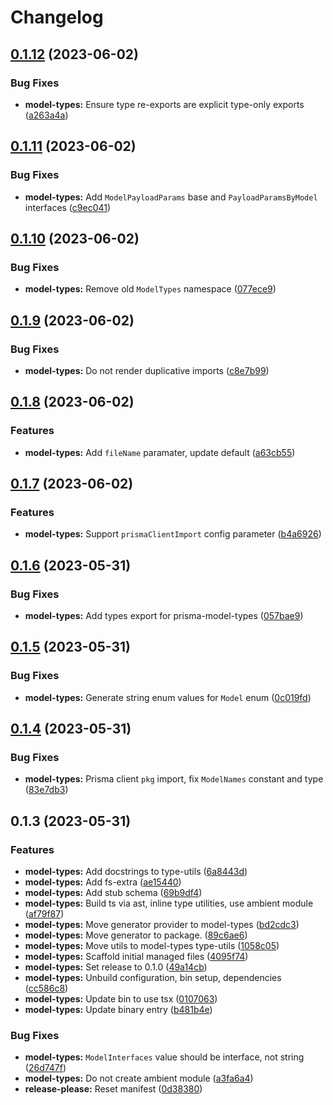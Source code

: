 # Changelog

## [0.1.12](https://github.com/BradenM/prisma-utils/compare/prisma-model-types-v0.1.11...prisma-model-types-v0.1.12) (2023-06-02)


### Bug Fixes

* **model-types:** Ensure type re-exports are explicit type-only exports ([a263a4a](https://github.com/BradenM/prisma-utils/commit/a263a4ad5c398e975ecdf18336a3d5b67345633f))

## [0.1.11](https://github.com/BradenM/prisma-utils/compare/prisma-model-types-v0.1.10...prisma-model-types-v0.1.11) (2023-06-02)


### Bug Fixes

* **model-types:** Add `ModelPayloadParams` base and `PayloadParamsByModel` interfaces ([c9ec041](https://github.com/BradenM/prisma-utils/commit/c9ec0419fa3d9b8badfc4020ed7f3432ab827eda))

## [0.1.10](https://github.com/BradenM/prisma-utils/compare/prisma-model-types-v0.1.9...prisma-model-types-v0.1.10) (2023-06-02)


### Bug Fixes

* **model-types:** Remove old `ModelTypes` namespace ([077ece9](https://github.com/BradenM/prisma-utils/commit/077ece9e724b2c42856e8b0ad3fb499daaa15981))

## [0.1.9](https://github.com/BradenM/prisma-utils/compare/prisma-model-types-v0.1.8...prisma-model-types-v0.1.9) (2023-06-02)


### Bug Fixes

* **model-types:** Do not render duplicative imports ([c8e7b99](https://github.com/BradenM/prisma-utils/commit/c8e7b990af788919b64bcc4253a137a064451bd7))

## [0.1.8](https://github.com/BradenM/prisma-utils/compare/prisma-model-types-v0.1.7...prisma-model-types-v0.1.8) (2023-06-02)


### Features

* **model-types:** Add `fileName` paramater, update default ([a63cb55](https://github.com/BradenM/prisma-utils/commit/a63cb5510d1ea31d2893bc64e31de39d0009e533))

## [0.1.7](https://github.com/BradenM/prisma-utils/compare/prisma-model-types-v0.1.6...prisma-model-types-v0.1.7) (2023-06-02)


### Features

* **model-types:** Support `prismaClientImport` config parameter ([b4a6926](https://github.com/BradenM/prisma-utils/commit/b4a6926f9e66a3d42153de097d7cee02d67bbfa0))

## [0.1.6](https://github.com/BradenM/prisma-utils/compare/prisma-model-types-v0.1.5...prisma-model-types-v0.1.6) (2023-05-31)


### Bug Fixes

* **model-types:** Add types export for prisma-model-types ([057bae9](https://github.com/BradenM/prisma-utils/commit/057bae9de4893048edd0e0583771d7e9a6a5e0e0))

## [0.1.5](https://github.com/BradenM/prisma-utils/compare/prisma-model-types-v0.1.4...prisma-model-types-v0.1.5) (2023-05-31)


### Bug Fixes

* **model-types:** Generate string enum values for `Model` enum ([0c019fd](https://github.com/BradenM/prisma-utils/commit/0c019fd2e7122b3033fd1defb7c05ef3923f3174))

## [0.1.4](https://github.com/BradenM/prisma-utils/compare/prisma-model-types-v0.1.3...prisma-model-types-v0.1.4) (2023-05-31)


### Bug Fixes

* **model-types:** Prisma client `pkg` import, fix `ModelNames` constant and type ([83e7db3](https://github.com/BradenM/prisma-utils/commit/83e7db30a56583f1f8bcd879701da95130119749))

## 0.1.3 (2023-05-31)


### Features

* **model-types:** Add docstrings to type-utils ([6a8443d](https://github.com/BradenM/prisma-utils/commit/6a8443dfec68bcc3665af69cd998d559b10b4e00))
* **model-types:** Add fs-extra ([ae15440](https://github.com/BradenM/prisma-utils/commit/ae15440fcd330d3645660aa7b54c4506b3d7720f))
* **model-types:** Add stub schema ([69b9df4](https://github.com/BradenM/prisma-utils/commit/69b9df47b432db83cbe9101cb6deeb004bf43eb5))
* **model-types:** Build ts via ast, inline type utilities, use ambient module ([af79f87](https://github.com/BradenM/prisma-utils/commit/af79f87b387f42582182e62a17f4be96f8223358))
* **model-types:** Move generator provider to model-types ([bd2cdc3](https://github.com/BradenM/prisma-utils/commit/bd2cdc346338a5da9d3a34c166157b51a58db75a))
* **model-types:** Move generator to package. ([89c6ae6](https://github.com/BradenM/prisma-utils/commit/89c6ae6e19f9ef92d2597bb87aa57e4863a7cb95))
* **model-types:** Move utils to model-types type-utils ([1058c05](https://github.com/BradenM/prisma-utils/commit/1058c058150f95836136c0c746f7263432cb93c6))
* **model-types:** Scaffold initial managed files ([4095f74](https://github.com/BradenM/prisma-utils/commit/4095f745cf927e2ddcf3caac66bb99f19cbec4a5))
* **model-types:** Set release to 0.1.0 ([49a14cb](https://github.com/BradenM/prisma-utils/commit/49a14cb44186a8c817cfc12ceb5ac598b0533df6))
* **model-types:** Unbuild configuration, bin setup, dependencies ([cc586c8](https://github.com/BradenM/prisma-utils/commit/cc586c864ab8e3ce7c9cf632ed57d49e0fc68c4d))
* **model-types:** Update bin to use tsx ([0107063](https://github.com/BradenM/prisma-utils/commit/0107063cb6878b5a25661a67d45dfece17cf66d4))
* **model-types:** Update binary entry ([b481b4e](https://github.com/BradenM/prisma-utils/commit/b481b4e833cbe379c711df654ae0a708388ac21a))


### Bug Fixes

* **model-types:** `ModelInterfaces` value should be interface, not string ([26d747f](https://github.com/BradenM/prisma-utils/commit/26d747fcc7411d2a6567053ba97afe4d818b1d5b))
* **model-types:** Do not create ambient module ([a3fa6a4](https://github.com/BradenM/prisma-utils/commit/a3fa6a4393451181045be2b771dd9ac71a766860))
* **release-please:** Reset manifest ([0d38380](https://github.com/BradenM/prisma-utils/commit/0d3838010f31d3ecfb54f49c855f1d1f44bd3409))
